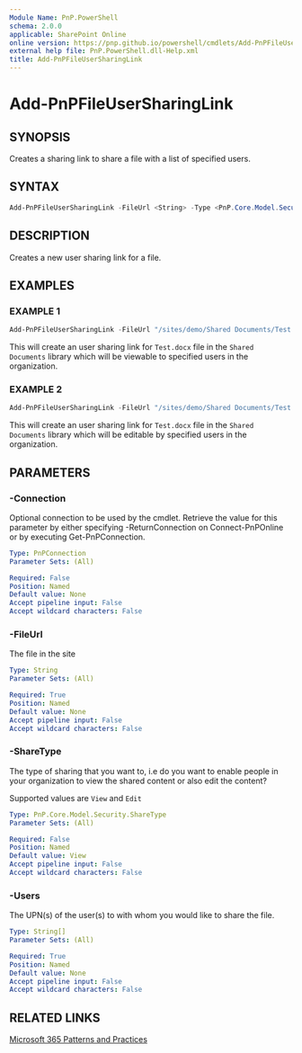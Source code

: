 ```yaml
---
Module Name: PnP.PowerShell
schema: 2.0.0
applicable: SharePoint Online
online version: https://pnp.github.io/powershell/cmdlets/Add-PnPFileUserSharingLink.html
external help file: PnP.PowerShell.dll-Help.xml
title: Add-PnPFileUserSharingLink
---
```

  
# Add-PnPFileUserSharingLink

## SYNOPSIS
Creates a sharing link to share a file with a list of specified users.

## SYNTAX

```powershell
Add-PnPFileUserSharingLink -FileUrl <String> -Type <PnP.Core.Model.Security.ShareType> -Users <String[]> [-Connection <PnPConnection>] 
```

## DESCRIPTION

Creates a new user sharing link for a file.

## EXAMPLES

### EXAMPLE 1
```powershell
Add-PnPFileUserSharingLink -FileUrl "/sites/demo/Shared Documents/Test.docx" -Users "john@contoso.onmicrosoft.com","jane@contoso.onmicrosoft.com"
```

This will create an user sharing link for `Test.docx` file in the `Shared Documents` library which will be viewable to specified users in the organization.

### EXAMPLE 2
```powershell
Add-PnPFileUserSharingLink -FileUrl "/sites/demo/Shared Documents/Test.docx" -Type Edit -Users "john@contoso.onmicrosoft.com","jane@contoso.onmicrosoft.com"
```

This will create an user sharing link for `Test.docx` file in the `Shared Documents` library which will be editable by specified users in the organization.

## PARAMETERS

### -Connection
Optional connection to be used by the cmdlet. Retrieve the value for this parameter by either specifying -ReturnConnection on Connect-PnPOnline or by executing Get-PnPConnection.

```yaml
Type: PnPConnection
Parameter Sets: (All)

Required: False
Position: Named
Default value: None
Accept pipeline input: False
Accept wildcard characters: False
```

### -FileUrl
The file in the site

```yaml
Type: String
Parameter Sets: (All)

Required: True
Position: Named
Default value: None
Accept pipeline input: False
Accept wildcard characters: False
```

### -ShareType
The type of sharing that you want to, i.e do you want to enable people in your organization to view the shared content or also edit the content?

Supported values are `View` and `Edit`

```yaml
Type: PnP.Core.Model.Security.ShareType
Parameter Sets: (All)

Required: False
Position: Named
Default value: View
Accept pipeline input: False
Accept wildcard characters: False
```

### -Users
The UPN(s) of the user(s) to with whom you would like to share the file.

```yaml
Type: String[]
Parameter Sets: (All)

Required: True
Position: Named
Default value: None
Accept pipeline input: False
Accept wildcard characters: False
```

## RELATED LINKS

[Microsoft 365 Patterns and Practices](https://aka.ms/m365pnp)
